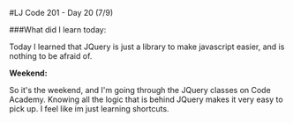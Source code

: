 #LJ Code 201 - Day 20 (7/9)

###What did I learn today:

Today I learned that JQuery is just a library to make javascript easier, and is nothing to be afraid of.


**Weekend:**

So it's the weekend, and I'm going through the JQuery classes on Code Academy. Knowing all the logic that is behind JQuery makes it very easy to pick up. I feel like im just learning shortcuts.









